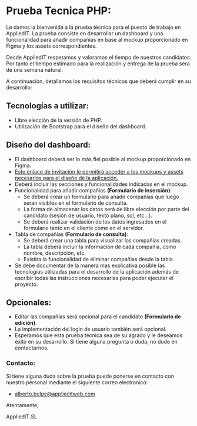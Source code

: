 # Prueba Tecnica PHP:

Le damos la bienvenida a la prueba técnica para el puesto de trabajo en AppliedIT. La prueba consiste en desarrollar un dashboard y una funcionalidad para añadir compañías en base al mockup proporcionado en Figma y los assets correspondientes.

Desde AppliedIT respetamos y valoramos el tiempo de nuestros candidatos. Por tanto el tiempo estimado para la realización y entrega de la prueba sera de una semana natural.

A continuación, detallamos los requisitos técnicos que deberá cumplir en su desarrollo:

## Tecnologías a utilizar:
* Libre elección de la versión de PHP.
* Utilización de Bootstrap para el diseño del dashboard.

## Diseño del dashboard:
* El dashboard deberá ser lo más fiel posible al mockup proporcionado en Figma.
* <a href="https://www.figma.com/file/cS3apKsJSNdt8jVmeH9aiN/Test-PHP?node-id=0%3A1&t=s2UdxT7FtzlZkkH8-1">Este enlace de invitación le permitirá acceder a los mockups y assets necesarios para el diseño de la aplicación.</a>
* Deberá incluir las secciones y funcionalidades indicadas en el mockup.
* Funcionalidad para añadir compañías **(Formulario de inserción)**:
    * Se deberá crear un formulario para añadir compañías que luego seran visibles en el formulario de consulta.
    * La forma de almacenar los datos será de libre elección por parte del candidato (sesión de usuario, texto plano, sql, etc...).
    * Se deberá realizar validación de los datos ingresados en el formulario tanto en el cliente como en el servidor.
* Tabla de compañías **(Formulario de consulta)**:
    * Se deberá crear una tabla para visualizar las compañías creadas.
    * La tabla deberá incluir la información de cada compañía, como nombre, descripción, etc.
    * Existira la funcionalidad de eliminar compañias desde la tabla.
* Se debe documentar de la manera mas explicativa posible las tecnologías utilizadas para el desarrollo de la aplicación además de escribir todas las instrucciones necesarias para poder ejecutar el proyecto. 
## Opcionales:
* Editar las compañías será opcional para el candidato **(Formulario de edición)**.
* La implementación del login de usuario también será opcional.
* Esperamos que esta prueba técnica sea de su agrado y le deseamos éxito en su desarrollo. Si tiene alguna pregunta o duda, no dude en contactarnos.

### Contacto:

Si tiene alguna duda sobre la prueba puede ponerse en contacto con nuestro personal mediante el siguiente correo electronico:

* alberto.bulpe@applieditweb.com


 
Atentamente,

AppliedIT.SL
